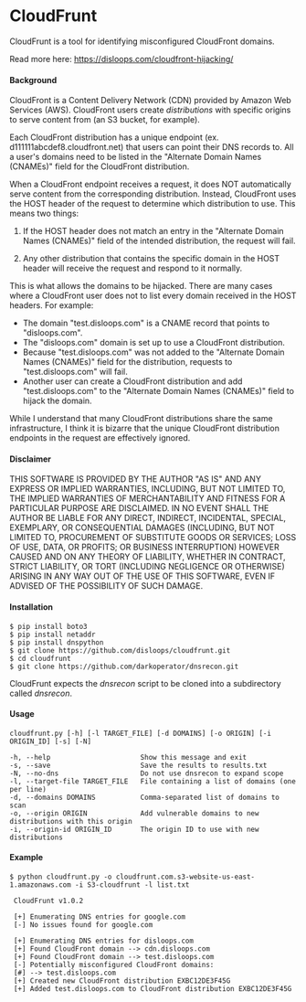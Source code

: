 # CloudFrunt

CloudFrunt is a tool for identifying misconfigured CloudFront domains.

Read more here: https://disloops.com/cloudfront-hijacking/

#### Background

CloudFront is a Content Delivery Network (CDN) provided by Amazon Web Services (AWS). CloudFront users create *distributions* with specific origins to serve content from (an S3 bucket, for example).

Each CloudFront distribution has a unique endpoint (ex. d111111abcdef8.cloudfront.net) that users can point their DNS records to. All a user's domains need to be listed in the "Alternate Domain Names (CNAMEs)" field for the CloudFront distribution.

When a CloudFront endpoint receives a request, it does NOT automatically serve content from the corresponding distribution. Instead, CloudFront uses the HOST header of the request to determine which distribution to use. This means two things:

1. If the HOST header does not match an entry in the "Alternate Domain Names (CNAMEs)" field of the intended distribution, the request will fail.

2. Any other distribution that contains the specific domain in the HOST header will receive the request and respond to it normally.

This is what allows the domains to be hijacked. There are many cases where a CloudFront user does not to list every domain received in the HOST headers. For example:

* The domain "test.disloops.com" is a CNAME record that points to "disloops.com".
* The "disloops.com" domain is set up to use a CloudFront distribution.
* Because "test.disloops.com" was not added to the "Alternate Domain Names (CNAMEs)" field for the distribution, requests to "test.disloops.com" will fail.
* Another user can create a CloudFront distribution and add "test.disloops.com" to the "Alternate Domain Names (CNAMEs)" field to hijack the domain.

While I understand that many CloudFront distributions share the same infrastructure, I think it is bizarre that the unique CloudFront distribution endpoints in the request are effectively ignored.

#### Disclaimer

THIS SOFTWARE IS PROVIDED BY THE AUTHOR "AS IS" AND ANY EXPRESS OR IMPLIED WARRANTIES, INCLUDING, BUT NOT LIMITED TO, THE IMPLIED WARRANTIES OF MERCHANTABILITY AND FITNESS FOR A PARTICULAR PURPOSE ARE DISCLAIMED. IN NO EVENT SHALL THE AUTHOR BE LIABLE FOR ANY DIRECT, INDIRECT, INCIDENTAL, SPECIAL, EXEMPLARY, OR CONSEQUENTIAL DAMAGES (INCLUDING, BUT NOT LIMITED TO, PROCUREMENT OF SUBSTITUTE GOODS OR SERVICES; LOSS OF USE, DATA, OR PROFITS; OR BUSINESS INTERRUPTION) HOWEVER CAUSED AND ON ANY THEORY OF LIABILITY, WHETHER IN CONTRACT, STRICT LIABILITY, OR TORT (INCLUDING NEGLIGENCE OR OTHERWISE) ARISING IN ANY WAY OUT OF THE USE OF THIS SOFTWARE, EVEN IF ADVISED OF THE POSSIBILITY OF SUCH DAMAGE.

#### Installation

```
$ pip install boto3
$ pip install netaddr
$ pip install dnspython
$ git clone https://github.com/disloops/cloudfrunt.git
$ cd cloudfrunt
$ git clone https://github.com/darkoperator/dnsrecon.git
```

CloudFrunt expects the *dnsrecon* script to be cloned into a subdirectory called *dnsrecon*.

#### Usage

```
cloudfrunt.py [-h] [-l TARGET_FILE] [-d DOMAINS] [-o ORIGIN] [-i ORIGIN_ID] [-s] [-N]

-h, --help                      Show this message and exit
-s, --save                      Save the results to results.txt
-N, --no-dns                    Do not use dnsrecon to expand scope
-l, --target-file TARGET_FILE   File containing a list of domains (one per line)
-d, --domains DOMAINS           Comma-separated list of domains to scan
-o, --origin ORIGIN             Add vulnerable domains to new distributions with this origin
-i, --origin-id ORIGIN_ID       The origin ID to use with new distributions
```

#### Example

```
$ python cloudfrunt.py -o cloudfrunt.com.s3-website-us-east-1.amazonaws.com -i S3-cloudfrunt -l list.txt

 CloudFrunt v1.0.2

 [+] Enumerating DNS entries for google.com
 [-] No issues found for google.com

 [+] Enumerating DNS entries for disloops.com
 [+] Found CloudFront domain --> cdn.disloops.com
 [+] Found CloudFront domain --> test.disloops.com
 [-] Potentially misconfigured CloudFront domains:
 [#] --> test.disloops.com
 [+] Created new CloudFront distribution EXBC12DE3F45G
 [+] Added test.disloops.com to CloudFront distribution EXBC12DE3F45G
```
